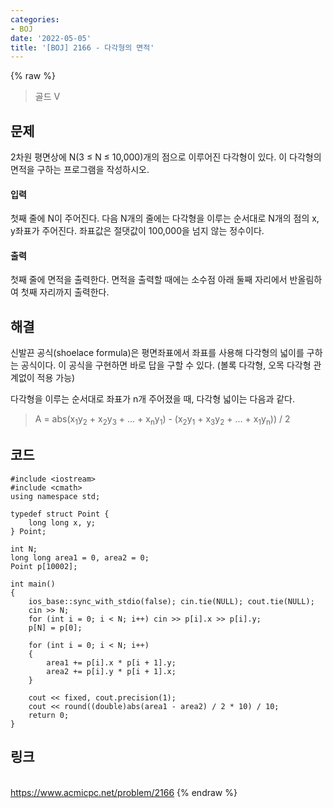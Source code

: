 ```yaml
---
categories:
- BOJ
date: '2022-05-05'
title: '[BOJ] 2166 - 다각형의 면적'
---
```


{% raw %}
> 골드 V<br>

## 문제
2차원 평면상에 N(3 ≤ N ≤ 10,000)개의 점으로 이루어진 다각형이 있다. 이 다각형의 면적을 구하는 프로그램을 작성하시오.

#### 입력
첫째 줄에 N이 주어진다. 다음 N개의 줄에는 다각형을 이루는 순서대로 N개의 점의 x, y좌표가 주어진다. 좌표값은 절댓값이 100,000을 넘지 않는 정수이다.

#### 출력
첫째 줄에 면적을 출력한다. 면적을 출력할 때에는 소수점 아래 둘째 자리에서 반올림하여 첫째 자리까지 출력한다.

## 해결
신발끈 공식(shoelace formula)은 평면좌표에서 좌표를 사용해 다각형의 넓이를 구하는 공식이다. 이 공식을 구현하면 바로 답을 구할 수 있다. (볼록 다각형, 오목 다각형 관계없이 적용 가능)

다각형을 이루는 순서대로 좌표가 n개 주어졌을 때, 다각형 넓이는 다음과 같다.
> A = abs(x<sub>1</sub>y<sub>2</sub> + x<sub>2</sub>y<sub>3</sub> + ... + x<sub>n</sub>y<sub>1</sub>) - (x<sub>2</sub>y<sub>1</sub> + x<sub>3</sub>y<sub>2</sub> + ... + x<sub>1</sub>y<sub>n</sub>)) / 2<br>

## 코드
```
#include <iostream>
#include <cmath>
using namespace std;

typedef struct Point {
	long long x, y;
} Point;

int N;
long long area1 = 0, area2 = 0;
Point p[10002];

int main()
{
	ios_base::sync_with_stdio(false); cin.tie(NULL); cout.tie(NULL);
	cin >> N;
	for (int i = 0; i < N; i++) cin >> p[i].x >> p[i].y;
	p[N] = p[0];

	for (int i = 0; i < N; i++)
	{
		area1 += p[i].x * p[i + 1].y;
		area2 += p[i].y * p[i + 1].x;
	}
	
	cout << fixed, cout.precision(1);
	cout << round((double)abs(area1 - area2) / 2 * 10) / 10;
	return 0;
}
```

## 링크
<br>https://www.acmicpc.net/problem/2166
{% endraw %}